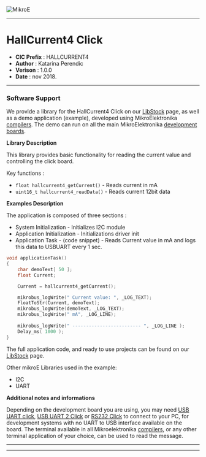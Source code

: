 ![MikroE](http://www.mikroe.com/img/designs/beta/logo_small.png)

---

# HallCurrent4 Click

- **CIC Prefix**  : HALLCURRENT4
- **Author**      : Katarina Perendic
- **Verison**     : 1.0.0
- **Date**        : nov 2018.

---

### Software Support

We provide a library for the HallCurrent4 Click on our [LibStock](https://libstock.mikroe.com/projects/view/2673/hallcurrent-4-click) 
page, as well as a demo application (example), developed using MikroElektronika 
[compilers](http://shop.mikroe.com/compilers). The demo can run on all the main 
MikroElektronika [development boards](http://shop.mikroe.com/development-boards).

**Library Description**

This library provides basic functionality for reading the current value and controlling the click board.

Key functions :

- ``` float hallcurrent4_getCurrent() ``` - Reads current in mA
- ``` uint16_t hallcurrent4_readData() ``` - Reads current 12bit data

**Examples Description**

The application is composed of three sections :

- System Initialization - Initializes I2C module
- Application Initialization - Initializations driver init
- Application Task - (code snippet) - Reads Current value in mA and logs this data to USBUART every 1 sec.

```.c
void applicationTask()
{
    char demoText[ 50 ];
    float Current;

    Current = hallcurrent4_getCurrent();

    mikrobus_logWrite(" Current value: ", _LOG_TEXT);
    FloatToStr(Current, demoText);
    mikrobus_logWrite(demoText, _LOG_TEXT);
    mikrobus_logWrite(" mA", _LOG_LINE);
    
    mikrobus_logWrite(" ------------------------- ", _LOG_LINE );
    Delay_ms( 1000 );
}
```

The full application code, and ready to use projects can be found on our 
[LibStock](https://libstock.mikroe.com/projects/view/2673/hallcurrent-4-click) page.

Other mikroE Libraries used in the example:

- I2C
- UART

**Additional notes and informations**

Depending on the development board you are using, you may need 
[USB UART click](http://shop.mikroe.com/usb-uart-click), 
[USB UART 2 Click](http://shop.mikroe.com/usb-uart-2-click) or 
[RS232 Click](http://shop.mikroe.com/rs232-click) to connect to your PC, for 
development systems with no UART to USB interface available on the board. The 
terminal available in all Mikroelektronika 
[compilers](http://shop.mikroe.com/compilers), or any other terminal application 
of your choice, can be used to read the message.

---
---
